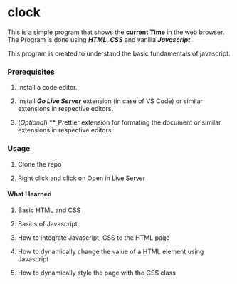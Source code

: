 # clock

This is a simple program that shows the **current Time** in the web browser. The Program is done using ***HTML***, ***CSS*** and vanilla ***Javascript***.

This program is created to understand the basic fundamentals of javascript.

### Prerequisites
1. Install a code editor.

2. Install **_Go Live Server_** extension (in case of VS Code) or similar extensions in respective editors.

3. (_Optional_) **_Prettier extension for formating the document or similar extensions in respective editors.

### Usage

1. Clone the repo

2. Right click and click on Open in Live Server


#### What I learned

1. Basic HTML and CSS

2. Basics of Javascript

3. How to integrate Javascript, CSS to the HTML page

4. How to dynamically change the value of a HTML element using Javascript

5. How to dynamically style the page with the CSS class
